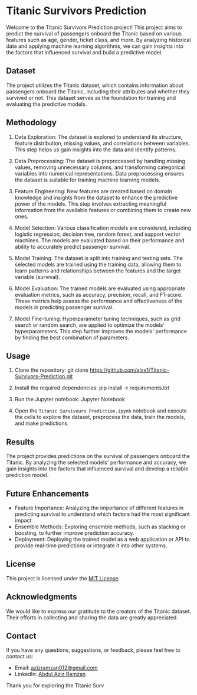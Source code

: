 # Titanic Survivors Prediction

Welcome to the Titanic Survivors Prediction project! This project aims to predict the survival of passengers onboard the Titanic based on various features such as age, gender, ticket class, and more. By analyzing historical data and applying machine learning algorithms, we can gain insights into the factors that influenced survival and build a predictive model.

## Dataset

The project utilizes the Titanic dataset, which contains information about passengers onboard the Titanic, including their attributes and whether they survived or not. This dataset serves as the foundation for training and evaluating the predictive models.

## Methodology

1. Data Exploration: The dataset is explored to understand its structure, feature distribution, missing values, and correlations between variables. This step helps us gain insights into the data and identify patterns.

2. Data Preprocessing: The dataset is preprocessed by handling missing values, removing unnecessary columns, and transforming categorical variables into numerical representations. Data preprocessing ensures the dataset is suitable for training machine learning models.

3. Feature Engineering: New features are created based on domain knowledge and insights from the dataset to enhance the predictive power of the models. This step involves extracting meaningful information from the available features or combining them to create new ones.

4. Model Selection: Various classification models are considered, including logistic regression, decision tree, random forest, and support vector machines. The models are evaluated based on their performance and ability to accurately predict passenger survival.

5. Model Training: The dataset is split into training and testing sets. The selected models are trained using the training data, allowing them to learn patterns and relationships between the features and the target variable (survival).

6. Model Evaluation: The trained models are evaluated using appropriate evaluation metrics, such as accuracy, precision, recall, and F1-score. These metrics help assess the performance and effectiveness of the models in predicting passenger survival.

7. Model Fine-tuning: Hyperparameter tuning techniques, such as grid search or random search, are applied to optimize the models' hyperparameters. This step further improves the models' performance by finding the best combination of parameters.

## Usage

1. Clone the repository:
git clone https://github.com/alzx1/Titanic-Survivors-Prediction.git


2. Install the required dependencies:
pip install -r requirements.txt


3. Run the Jupyter notebook:
Jupyter Notebook


4. Open the `Titanic Survivours Prediction.ipynb` notebook and execute the cells to explore the dataset, preprocess the data, train the models, and make predictions.

## Results

The project provides predictions on the survival of passengers onboard the Titanic. By analyzing the selected models' performance and accuracy, we gain insights into the factors that influenced survival and develop a reliable prediction model.

## Future Enhancements

- Feature Importance: Analyzing the importance of different features in predicting survival to understand which factors had the most significant impact.
- Ensemble Methods: Exploring ensemble methods, such as stacking or boosting, to further improve prediction accuracy.
- Deployment: Deploying the trained model as a web application or API to provide real-time predictions or integrate it into other systems.

## License

This project is licensed under the [MIT License](LICENSE).

## Acknowledgments

We would like to express our gratitude to the creators of the Titanic dataset. Their efforts in collecting and sharing the data are greatly appreciated.

## Contact

If you have any questions, suggestions, or feedback, please feel free to contact us:

- Email: azizramzan012@gmail.com
- LinkedIn: [Abdul Aziz Ramzan](https://www.linkedin.com/in/alzx1/)

Thank you for exploring the Titanic Surv
